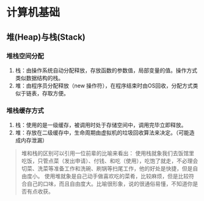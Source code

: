 # 计算机基础

## 堆(Heap)与栈(Stack)

### 堆栈空间分配

1. 栈：由操作系统自动分配释放，存放函数的参数值，局部变量的值。操作方式类似数据结构的栈。
2. 堆：由程序员分配释放（new 操作符），在程序结束时由OS回收，分配方式类似于链表，存取方便。

### 堆栈缓存方式

1. 栈：使用的是一级缓存，被调用时处于存储空间中，调用完毕立即释放。
2. 堆：存放在二级缓存中，生命周期由虚拟机的垃圾回收算法来决定。（可能造成内存泄漏）

> 堆和栈的区别可以引用一位前辈的比喻来看出：
> 使用栈就象我们去饭馆里吃饭，只管点菜（发出申请）、付钱、和吃（使用），吃饱了就走，不必理会切菜、洗菜等准备工作和洗碗、刷锅等扫尾工作，他的好处是快捷，但是自由度小。 
> 使用堆就象是自己动手做喜欢吃的菜肴，比较麻烦，但是比较符合自己的口味，而且自由度大。比喻很形象，说的很通俗易懂，不知道你是否有点收获。
